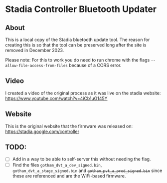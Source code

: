 # Stadia Controller Bluetooth Updater

## About
This is a local copy of the Stadia bluetooth update tool.
The reason for creating this is so that the tool can be preserved long after the site is removed in December 2023.

Please note: For this to work you do need to run chrome with the flags `--allow-file-access-from-files` because of a CORS error.

## Video
I created a video of the original process as it was live on the stadia website: https://www.youtube.com/watch?v=4iCb1uG145Y

## Website
This is the original website that the firmware was released on: https://stadia.google.com/controller

## TODO:
- [ ] Add in a way to be able to self-server this without needing the flag.
- [ ] Find the files `gotham_dvt_a_dev_signed.bin`, `gotham_dvt_a_stage_signed.bin` and ~~`gotham_pvt_a_prod_signed.bin`~~ since these are referenced and are the WiFi-based firmware.
